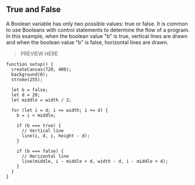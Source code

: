 ## True and False

A Boolean variable has only two possible values: true or false. It is common to use Booleans with control statements to determine the flow of a program. In this example, when the boolean value "b" is true, vertical lines are drawn and when the boolean value "b" is false, horizontal lines are drawn.

> PREVIEW HERE

```
function setup() {
  createCanvas(720, 400);
  background(0);
  stroke(255);

  let b = false;
  let d = 20;
  let middle = width / 2;

  for (let i = d; i <= width; i += d) {
    b = i < middle;

    if (b === true) {
      // Vertical line
      line(i, d, i, height - d);
    }

    if (b === false) {
      // Horizontal line
      line(middle, i - middle + d, width - d, i - middle + d);
    }
  }
}
```